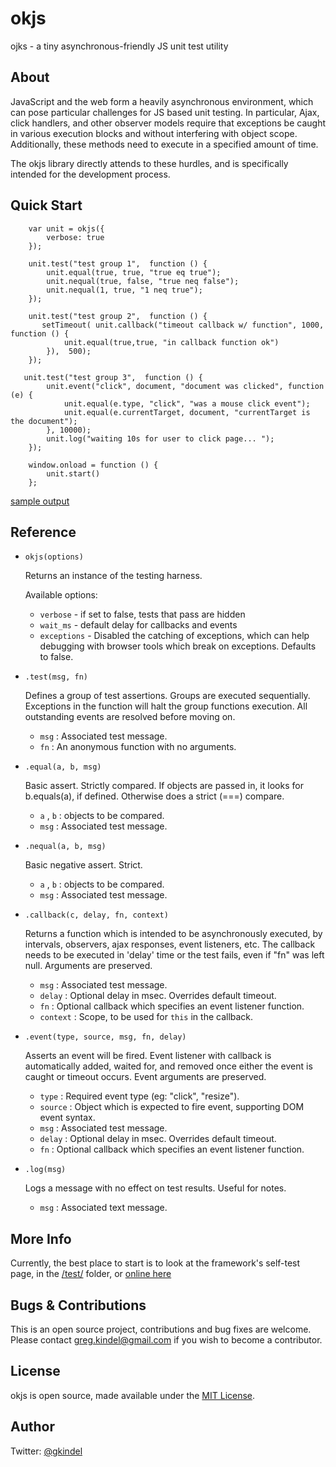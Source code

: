 okjs
=============
 ojks - a tiny asynchronous-friendly JS unit test utility

About
-------------
JavaScript and the web form a heavily asynchronous environment, which can pose particular challenges for JS based unit
testing.  In particular, Ajax, click handlers, and other observer models require that exceptions be caught in various
execution blocks and without interfering with object scope.  Additionally, these methods need to execute in a specified
amount of time.

The okjs library directly attends to these hurdles, and is specifically intended for the development process.


Quick Start
-------------

        var unit = okjs({
            verbose: true
        });

        unit.test("test group 1",  function () {
            unit.equal(true, true, "true eq true");
            unit.nequal(true, false, "true neq false");
            unit.nequal(1, true, "1 neq true");
        });

        unit.test("test group 2",  function () {
           setTimeout( unit.callback("timeout callback w/ function", 1000, function () {
                unit.equal(true,true, "in callback function ok")
            }),  500);
        });

       unit.test("test group 3",  function () {
            unit.event("click", document, "document was clicked", function (e) {
                unit.equal(e.type, "click", "was a mouse click event");
                unit.equal(e.currentTarget, document, "currentTarget is the document");
            }, 10000);
            unit.log("waiting 10s for user to click page... ");
        });

        window.onload = function () {
            unit.start()
        };


[sample output](http://gkindel.com/okjs/test/quickstart.html)

Reference
-------------
* `okjs(options)`

    Returns an instance of the testing harness.

    Available options:
    * `verbose` - if set to false, tests that pass are hidden
    * `wait_ms` - default delay for callbacks and events
    * `exceptions` - Disabled the catching of exceptions, which can help debugging with browser tools which
        break on exceptions. Defaults to false.

* `.test(msg, fn)`

    Defines a group of test assertions. Groups are executed sequentially. Exceptions in the function will
    halt the group functions execution.  All outstanding events are resolved before moving on.

    * `msg` : Associated test message.
    * `fn` : An anonymous function with no arguments.

* `.equal(a, b, msg)`

    Basic assert.  Strictly compared.  If objects are passed in, it looks for b.equals(a),
    if defined. Otherwise does a strict (===) compare.

    * `a` , `b` : objects to be compared.
    * `msg` : Associated test message.


* `.nequal(a, b, msg)`

    Basic negative assert. Strict.

    * `a` , `b` : objects to be compared.
    * `msg` : Associated test message.

* `.callback(c, delay, fn, context)`

    Returns a function which is intended to be asynchronously executed, by intervals, observers,
    ajax responses, event listeners, etc. The callback needs to be executed in 'delay' time or the
    test fails, even if "fn" was left null. Arguments are preserved.

    * `msg` : Associated test message.
    * `delay` : Optional delay in msec. Overrides default timeout.
    * `fn` : Optional callback which specifies an event listener function.
    * `context` : Scope, to be used for `this` in the callback.


* `.event(type, source, msg, fn, delay)`

    Asserts an event will be fired. Event listener with callback is automatically added, waited
     for, and removed once either the event is caught or timeout occurs.  Event arguments are preserved.

    * `type` : Required event type (eg: "click", "resize").
    * `source` : Object which is expected to fire event, supporting DOM event syntax.
    * `msg` : Associated test message.
    * `delay` : Optional delay in msec. Overrides default timeout.
    * `fn` : Optional callback which specifies an event listener function.

* `.log(msg)`

    Logs a message with no effect on test results. Useful for notes.

    * `msg` : Associated text message.

More Info
-------------

Currently, the best place to start is to look at the framework's self-test page, in the [/test/](test/) folder,
 or [online here](http://gkindel.com/okjs/test/test.html)


Bugs & Contributions
-------------

This is an open source project, contributions and bug fixes are welcome.  Please contact greg.kindel@gmail.com if you
wish to become a contributor.


License
-------------
okjs is open source, made available under the [MIT License](http://www.opensource.org/licenses/mit-license.php).


Author
-------------
Twitter: [@gkindel](http://twitter.com/#!/gkindel)
